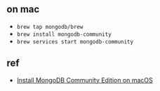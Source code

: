 

## on mac
+ `brew tap mongodb/brew`
+ `brew install mongodb-community`
+ `brew services start mongodb-community`

## ref
+ [Install MongoDB Community Edition on macOS](https://docs.mongodb.com/manual/tutorial/install-mongodb-on-os-x/)